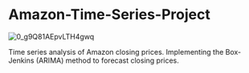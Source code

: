 # Amazon-Time-Series-Project

![0_g9Q81AEpvLTH4gwq](https://user-images.githubusercontent.com/57509690/103546491-11182c80-4e71-11eb-851f-c53e016662e3.jpg)

Time series analysis of Amazon closing prices. Implementing the Box-Jenkins (ARIMA) method to forecast closing prices.
